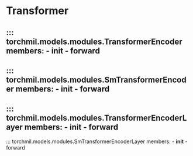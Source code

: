 # Transformer
::: torchmil.models.modules.TransformerEncoder
    members:
    - __init__
    - forward
---
::: torchmil.models.modules.SmTransformerEncoder
    members:
    - __init__
    - forward
---
::: torchmil.models.modules.TransformerEncoderLayer
    members:
    - __init__
    - forward
---
::: torchmil.models.modules.SmTransformerEncoderLayer
    members:
    - __init__
    - forward